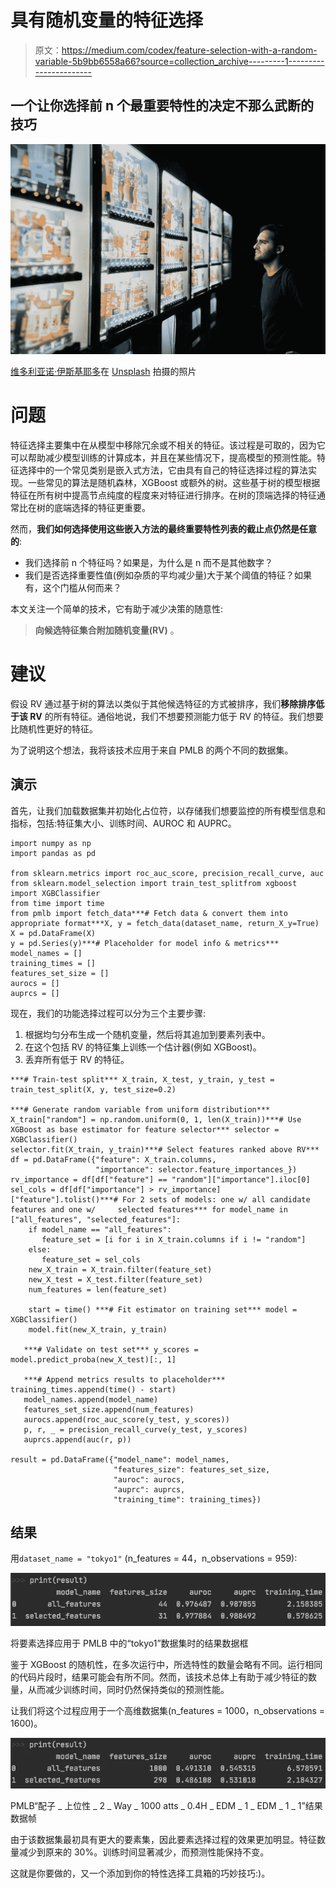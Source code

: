 # 具有随机变量的特征选择

> 原文：<https://medium.com/codex/feature-selection-with-a-random-variable-5b9bb6558a66?source=collection_archive---------1----------------------->

## 一个让你选择前 n 个最重要特性的决定不那么武断的技巧

![](img/c8a96d80ad86dc650218361512d44e8b.png)

[维多利亚诺·伊斯基耶多](https://unsplash.com/@victoriano?utm_source=medium&utm_medium=referral)在 [Unsplash](https://unsplash.com?utm_source=medium&utm_medium=referral) 拍摄的照片

# 问题

特征选择主要集中在从模型中移除冗余或不相关的特征。该过程是可取的，因为它可以帮助减少模型训练的计算成本，并且在某些情况下，提高模型的预测性能。特征选择中的一个常见类别是嵌入式方法，它由具有自己的特征选择过程的算法实现。一些常见的算法是随机森林，XGBoost 或额外的树。这些基于树的模型根据特征在所有树中提高节点纯度的程度来对特征进行排序。在树的顶端选择的特征通常比在树的底端选择的特征更重要。

然而，**我们如何选择使用这些嵌入方法的最终重要特性列表的截止点仍然是任意的**:

*   我们选择前 n 个特征吗？如果是，为什么是 n 而不是其他数字？
*   我们是否选择重要性值(例如杂质的平均减少量)大于某个阈值的特征？如果有，这个门槛从何而来？

本文关注一个简单的技术，它有助于减少决策的随意性:

> **向候选特征集合附加随机变量(RV)** 。

# 建议

假设 RV 通过基于树的算法以类似于其他候选特征的方式被排序，我们**移除排序低于该 RV** 的所有特征。通俗地说，我们不想要预测能力低于 RV 的特征。我们想要比随机性更好的特征。

为了说明这个想法，我将该技术应用于来自 PMLB 的两个不同的数据集。

## 演示

首先，让我们加载数据集并初始化占位符，以存储我们想要监控的所有模型信息和指标，包括:特征集大小、训练时间、AUROC 和 AUPRC。

```
import numpy as np
import pandas as pd

from sklearn.metrics import roc_auc_score, precision_recall_curve, auc
from sklearn.model_selection import train_test_splitfrom xgboost import XGBClassifier
from time import time
from pmlb import fetch_data***# Fetch data & convert them into appropriate format***X, y = fetch_data(dataset_name, return_X_y=True)
X = pd.DataFrame(X)
y = pd.Series(y)***# Placeholder for model info & metrics*** model_names = []    
training_times = []    
features_set_size = []    
aurocs = []    
auprcs = []
```

现在，我们的功能选择过程可以分为三个主要步骤:

1.  根据均匀分布生成一个随机变量，然后将其追加到要素列表中。
2.  在这个包括 RV 的特征集上训练一个估计器(例如 XGBoost)。
3.  丢弃所有低于 RV 的特征。

```
***# Train-test split*** X_train, X_test, y_train, y_test = train_test_split(X, y, test_size=0.2)

***# Generate random variable from uniform distribution*** X_train["random"] = np.random.uniform(0, 1, len(X_train))***# Use XGBoost as base estimator for feature selector*** selector = XGBClassifier()
selector.fit(X_train, y_train)***# Select features ranked above RV*** df = pd.DataFrame({"feature": X_train.columns,
                   "importance": selector.feature_importances_})
rv_importance = df[df["feature"] == "random"]["importance"].iloc[0]
sel_cols = df[df["importance"] > rv_importance]["feature"].tolist()***# For 2 sets of models: one w/ all candidate features and one w/     selected features*** for model_name in ["all_features", "selected_features"]:
    if model_name == "all_features":
       feature_set = [i for i in X_train.columns if i != "random"]
    else:
       feature_set = sel_cols
    new_X_train = X_train.filter(feature_set)
    new_X_test = X_test.filter(feature_set)
    num_features = len(feature_set)

    start = time() ***# Fit estimator on training set*** model = XGBClassifier()
    model.fit(new_X_train, y_train)

   ***# Validate on test set*** y_scores = model.predict_proba(new_X_test)[:, 1]

   ***# Append metrics results to placeholder*** training_times.append(time() - start)  
   model_names.append(model_name)
   features_set_size.append(num_features)
   aurocs.append(roc_auc_score(y_test, y_scores))
   p, r, _ = precision_recall_curve(y_test, y_scores)
   auprcs.append(auc(r, p))

result = pd.DataFrame({"model_name": model_names, 
                       "features_size": features_set_size, 
                       "auroc": aurocs, 
                       "auprc": auprcs,
                       "training_time": training_times})
```

## 结果

用`dataset_name = "tokyo1"` (n_features = 44，n_observations = 959):

![](img/d7573a129823c9e2ba5a39ff450fe3a2.png)

将要素选择应用于 PMLB 中的“tokyo1”数据集时的结果数据框

鉴于 XGBoost 的随机性，在多次运行中，所选特性的数量会略有不同。运行相同的代码片段时，结果可能会有所不同。然而，该技术总体上有助于减少特征的数量，从而减少训练时间，同时仍然保持类似的预测性能。

让我们将这个过程应用于一个高维数据集(n_features = 1000，n_observations = 1600)。

![](img/152f0f3998ebfbf8ec22ec477c323283.png)

PMLB“配子 _ 上位性 _ 2 _ Way _ 1000 atts _ 0.4H _ EDM _ 1 _ EDM _ 1 _ 1”结果数据帧

由于该数据集最初具有更大的要素集，因此要素选择过程的效果更加明显。特征数量减少到原来的 30%。训练时间显著减少，而预测性能保持不变。

这就是你要做的，又一个添加到你的特性选择工具箱的巧妙技巧:)。